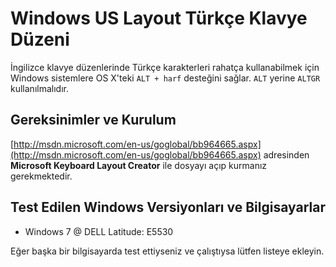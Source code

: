 # Windows US Layout Türkçe Klavye Düzeni

İngilizce klavye düzenlerinde Türkçe karakterleri rahatça kullanabilmek için Windows sistemlere OS X'teki `ALT + harf` desteğini sağlar. `ALT` yerine `ALTGR` kullanılmalıdır.

## Gereksinimler ve Kurulum

[http://msdn.microsoft.com/en-us/goglobal/bb964665.aspx](http://msdn.microsoft.com/en-us/goglobal/bb964665.aspx) adresinden
**Microsoft Keyboard Layout Creator** ile dosyayı açıp kurmanız gerekmektedir.

## Test Edilen Windows Versiyonları ve Bilgisayarlar

- Windows 7 @ DELL Latitude: E5530

Eğer başka bir bilgisayarda test ettiyseniz ve çalıştıysa lütfen listeye ekleyin.

